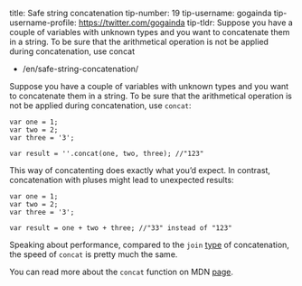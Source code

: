 title: Safe string concatenation tip-number: 19 tip-username: gogainda tip-username-profile: https://twitter.com/gogainda tip-tldr: Suppose you have a couple of variables with unknown types and you want to concatenate them in a string. To be sure that the arithmetical operation is not be applied during concatenation, use concat

-   /en/safe-string-concatenation/

Suppose you have a couple of variables with unknown types and you want to concatenate them in a string. To be sure that the arithmetical operation is not be applied during concatenation, use `concat`:

    var one = 1;
    var two = 2;
    var three = '3';

    var result = ''.concat(one, two, three); //"123"

This way of concatenting does exactly what you’d expect. In contrast, concatenation with pluses might lead to unexpected results:

    var one = 1;
    var two = 2;
    var three = '3';

    var result = one + two + three; //"33" instead of "123"

Speaking about performance, compared to the `join` [type](http://www.sitepoint.com/javascript-fast-string-concatenation/) of concatenation, the speed of `concat` is pretty much the same.

You can read more about the `concat` function on MDN [page](https://developer.mozilla.org/en-US/docs/Web/JavaScript/Reference/Global_Objects/String/concat).
